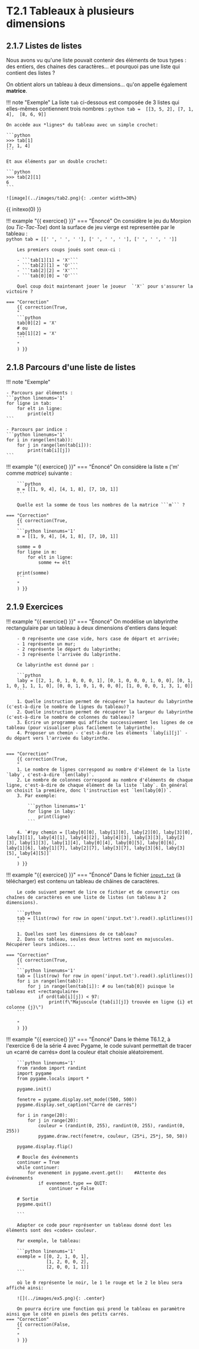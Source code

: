 # T2.1 Tableaux à plusieurs dimensions

## 2.1.7 Listes de listes
Nous avons vu qu'une liste pouvait contenir des éléments de tous types : des entiers, des chaines des caractères... et pourquoi pas une liste qui contient des listes ?

On obtient alors un tableau à deux dimensions... qu'on appelle également **matrice**.

!!! note "Exemple"
    La liste ```tab``` ci-dessous est composée de 3 listes qui elles-mêmes contiennent trois nombres :
    ```python
    tab =  [[3, 5, 2],
            [7, 1, 4], 
            [8, 6, 9]]
    ```

    On accède aux *lignes* du tableau avec un simple crochet:

    ```python 
    >>> tab[1]
    [7, 1, 4]
    ```
    
    Et aux éléments par un double crochet:

    ```python 
    >>> tab[2][1]
    6
    ```
    
    ![image](../images/tab2.png){: .center width=30%}

{{ initexo(0) }}

!!! example "{{ exercice() }}"
    === "Énoncé"
        On considère le jeu du Morpion (ou *Tic-Tac-Toe*) dont la surface de jeu vierge est representée par le tableau :  
        ```python
         tab = [[' ', ' ', ' '], [' ', ' ', ' '], [' ', ' ', ' ']]
        ``` 

        Les premiers coups joués sont ceux-ci :

        - ```tab[1][1] = 'X'``` 
        - ```tab[2][1] = 'O'``` 
        - ```tab[2][2] = 'X'``` 
        - ```tab[0][0] = 'O'``` 

        Quel coup doit maintenant jouer le joueur  `'X'` pour s'assurer la victoire ?

    === "Correction"
        {{ correction(True,
        "
        ```python
        tab[0][2] = 'X'
        # ou
        tab[1][2] = 'X'
        ```
        "
        ) }}


## 2.1.8 Parcours d'une liste de listes

!!! note "Exemple"

    - Parcours par éléments :
    ```python linenums='1'
    for ligne in tab:
        for elt in ligne:
            print(elt)
    ```

    - Parcours par indice :
    ```python linenums='1'
    for i in range(len(tab)):
        for j in range(len(tab[i])):
            print(tab[i][j])
    ```

!!! example "{{ exercice() }}"
    === "Énoncé"
        On considère la liste ```m``` ('m' comme *matrice*) suivante :  

        ```python
        m = [[1, 9, 4], [4, 1, 8], [7, 10, 1]]
        ```  

        Quelle est la somme de tous les nombres de la matrice ```m``` ?

    === "Correction"
        {{ correction(True,
        "
        ```python linenums='1'
        m = [[1, 9, 4], [4, 1, 8], [7, 10, 1]]

        somme = 0
        for ligne in m:
            for elt in ligne:
                somme += elt

        print(somme)
        ```
        "
        ) }}

## 2.1.9 Exercices

!!! example "{{ exercice() }}"
    === "Énoncé" 
        On modélise un labyrinthe rectangulaire par un tableau à deux dimensions d'entiers dans lequel:
        
        - 0 représente une case vide, hors case de départ et arrivée;
        - 1 représente un mur;
        - 2 représente le départ du labyrinthe;
        - 3 représente l'arrivée du labyrinthe.

        Ce labyrinthe est donné par :

        ```python
        laby = [[2, 1, 0, 1, 0, 0, 0, 1], [0, 1, 0, 0, 0, 1, 0, 0], [0, 1, 1, 0, 1, 1, 1, 0], [0, 0, 1, 0, 1, 0, 0, 0], [1, 0, 0, 0, 1, 3, 1, 0]]
        ```
        
        1. Quelle instruction permet de récupérer la hauteur du labyrinthe (c'est-à-dire le nombre de lignes du tableau)?
        2. Quelle instruction permet de récupérer la largeur du labyrinthe (c'est-à-dire le nombre de colonnes du tableau)?
        3. Écrire un programme qui affiche successivement les lignes de ce tableau (pour visualiser plus facilement le labyrinthe).
        4. Proposer un chemin - c'est-à-dire les éléments `laby[i][j]` - du départ vers l'arrivée du labyrinthe.


    === "Correction" 
        {{ correction(True, 
        "
        1. Le nombre de lignes correspond au nombre d'élément de la liste `laby`, c'est-à-dire `len(laby)`.
        2. Le nombre de colonnes correspond au nombre d'éléments de chaque ligne, c'est-à-dire de chaque élément de la liste `laby`. En général on choisit la première, donc l'instruction est `len(laby[0])`.
        3. Par exemple:

            ```python linenums='1'
            for ligne in laby:
                print(ligne)    
            ```
        
        4. `#!py chemin = [laby[0][0], laby[1][0], laby[2][0], laby[3][0], laby[3][1], laby[4][1], laby[4][2], laby[4][3], laby[3][3], laby[2][3], laby[1][3], laby[1][4], laby[0][4], laby[0][5], laby[0][6], laby[1][6], laby[1][7], laby[2][7], laby[3][7], laby[3][6], laby[3][5], laby[4][5]]`
        "
        ) }}


!!! example "{{ exercice() }}"
    === "Énoncé" 
        Dans le fichier [`input.txt`](../data/input.txt) (à télécharger) est contenu un tableau de châines de caractères.
        
        Le code suivant permet de lire ce fichier et de convertir ces chaînes de caractères en une liste de listes (un tableau à 2 dimensions).
        
        ```python
        tab = [list(row) for row in open('input.txt').read().splitlines()]
        ```
        
        1. Quelles sont les dimensions de ce tableau?        
        2. Dans ce tableau, seules deux lettres sont en majuscules. Récupérer leurs indices...

    === "Correction" 
        {{ correction(True, 
        "
        ```python linenums='1'
        tab = [list(row) for row in open('input.txt').read().splitlines()]
        for i in range(len(tab)):
            for j in range(len(tab[i]): # ou len(tab[0]) puisque le tableau est «rectangulaire»
                if ord(tab[i][j]) < 97:
                    print(f\"Majuscule {tab[i][j]} trouvée en ligne {i} et colonne {j}\")
        ```
        
        "
        ) }}


!!! example "{{ exercice() }}"
    === "Énoncé" 
        Dans le thème T6.1.2, à l'exercice 6 de la série 4 avec Pygame, le code suivant permettait de tracer un «carré de carrés» dont la couleur était choisie aléatoirement.

        ```python linenums='1'
        from random import randint
        import pygame
        from pygame.locals import *

        pygame.init()

        fenetre = pygame.display.set_mode((500, 500))
        pygame.display.set_caption("Carré de carrés")

        for i in range(20):
            for j in range(20):
                couleur = (randint(0, 255), randint(0, 255), randint(0, 255))
                pygame.draw.rect(fenetre, couleur, (25*i, 25*j, 50, 50))

        pygame.display.flip()

        # Boucle des événements
        continuer = True
        while continuer:
            for evenement in pygame.event.get():    #Attente des événements
                if evenement.type == QUIT:
                    continuer = False

        # Sortie
        pygame.quit()
        
        ```
        
        Adapter ce code pour représenter un tableau donné dont les éléments sont des «codes» couleur. 
        
        Par exemple, le tableau:

        ```python linenums='1'
        exemple = [[0, 2, 1, 0, 1],
                   [1, 2, 0, 0, 2],
                   [2, 0, 0, 1, 1]]
        ```
        
        où le 0 représente le noir, le 1 le rouge et le 2 le bleu sera affiché ainsi:

        ![](../images/ex5.png){: .center} 
        
        On pourra écrire une fonction qui prend le tableau en paramètre ainsi que le côté en pixels des petits carrés.
    === "Correction" 
        {{ correction(False, 
        "
        "
        ) }}

